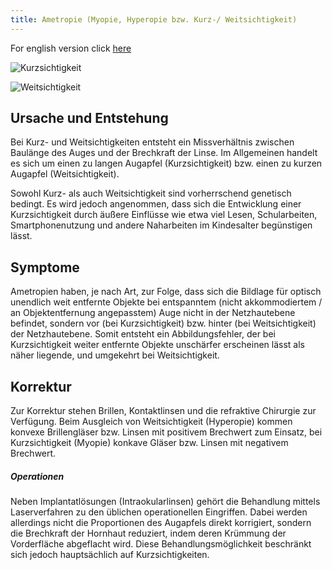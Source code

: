 ```yaml
---
title: Ametropie (Myopie, Hyperopie bzw. Kurz-/ Weitsichtigkeit)
---
```


For english version click [here](ametropia_en.html)

![Kurzsichtigkeit](img/kurzsichtigkeit-minus-2d.png) 

![Weitsichtigkeit](img/weitsichtigkeit-plus-2d.png) 


## Ursache und Entstehung

Bei Kurz- und Weitsichtigkeiten entsteht ein Missverhältnis zwischen Baulänge des Auges und der Brechkraft der Linse. Im Allgemeinen handelt es sich um einen zu langen Augapfel (Kurzsichtigkeit) bzw. einen zu kurzen Augapfel (Weitsichtigkeit).

Sowohl Kurz- als auch Weitsichtigkeit sind vorherrschend genetisch bedingt. Es wird jedoch angenommen, dass sich die Entwicklung einer Kurzsichtigkeit durch äußere Einflüsse wie etwa viel Lesen, Schularbeiten, Smartphonenutzung und andere Naharbeiten im Kindesalter begünstigen lässt.

## Symptome

Ametropien haben, je nach Art, zur Folge, dass sich die Bildlage für optisch unendlich weit entfernte Objekte bei entspanntem (nicht akkommodiertem / an Objektentfernung angepasstem) Auge nicht in der Netzhautebene befindet, sondern vor (bei Kurzsichtigkeit) bzw. hinter (bei Weitsichtigkeit) der Netzhautebene. Somit entsteht ein Abbildungsfehler, der bei Kurzsichtigkeit weiter entfernte Objekte unschärfer erscheinen lässt als näher liegende, und umgekehrt bei Weitsichtigkeit.


## Korrektur

Zur Korrektur stehen Brillen, Kontaktlinsen und die refraktive Chirurgie zur Verfügung. Beim Ausgleich von Weitsichtigkeit (Hyperopie) kommen konvexe Brillengläser bzw. Linsen mit positivem Brechwert zum Einsatz, bei Kurzsichtigkeit (Myopie) konkave Gläser bzw. Linsen mit negativem Brechwert.

##### Operationen

Neben Implantatlösungen (Intraokularlinsen) gehört die Behandlung mittels Laserverfahren zu den üblichen operationellen Eingriffen. Dabei werden allerdings nicht die Proportionen des Augapfels direkt korrigiert, sondern die Brechkraft der Hornhaut reduziert, indem deren Krümmung der Vorderfläche abgeflacht wird. Diese Behandlungsmöglichkeit beschränkt sich jedoch hauptsächlich auf Kurzsichtigkeiten.
